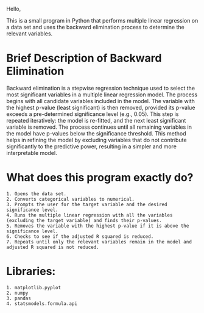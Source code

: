 Hello,

This is a small program in Python that performs multiple linear regression on a data set and uses the backward elimination process to determine the relevant variables.

# Brief Description of Backward Elimination
Backward elimination is a stepwise regression technique used to select the most significant variables in a multiple linear regression model. The process begins with all candidate variables included in the model. The variable with the highest p-value (least significant) is then removed, provided its p-value exceeds a pre-determined significance level (e.g., 0.05). This step is repeated iteratively: the model is re-fitted, and the next least significant variable is removed. The process continues until all remaining variables in the model have p-values below the significance threshold. This method helps in refining the model by excluding variables that do not contribute significantly to the predictive power, resulting in a simpler and more interpretable model.

# What does this program exactly do?

    1. Opens the data set.
    2. Converts categorical variables to numerical.
    3. Prompts the user for the target variable and the desired significance level.
    4. Runs the multiple linear regression with all the variables (excluding the target variable) and finds their p-values.
    5. Removes the variable with the highest p-value if it is above the significance level.
    6. Checks to see if the adjusted R squared is reduced.
    7. Repeats until only the relevant variables remain in the model and adjusted R squared is not reduced.

# Libraries:

    1. matplotlib.pyplot
    2. numpy
    3. pandas
    4. statsmodels.formula.api
